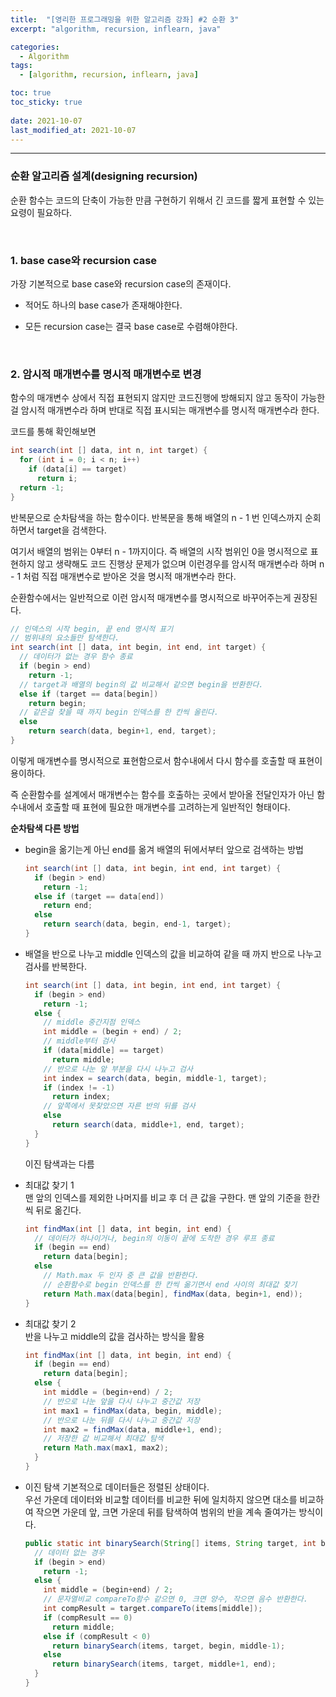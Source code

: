 ```yaml
---
title:  "[영리한 프로그래밍을 위한 알고리즘 강좌] #2 순환 3"
excerpt: "algorithm, recursion, inflearn, java"

categories:
  - Algorithm
tags:
  - [algorithm, recursion, inflearn, java]

toc: true
toc_sticky: true
 
date: 2021-10-07 
last_modified_at: 2021-10-07
---  
```


***

### 순환 알고리즘 설계(designing recursion)
순환 함수는 코드의 단축이 가능한 만큼 구현하기 위해서 긴 코드를 짧게 표현할 수 있는 요령이 필요하다.  

<br/>

### 1. base case와 recursion case

가장 기본적으로 base case와 recursion case의 존재이다.  

* 적어도 하나의 base case가 존재해야한다.  

* 모든 recursion case는 결국 base case로 수렴해야한다.

<br/>

### 2. 암시적 매개변수를 명시적 매개변수로 변경

함수의 매개변수 상에서 직접 표현되지 않지만 코드진행에 방해되지 않고 동작이 가능한걸 암시적 매개변수라 하며 반대로 직접 표시되는 매개변수를 명시적 매개변수라 한다.  

코드를 통해 확인해보면  

```java
int search(int [] data, int n, int target) {
  for (int i = 0; i < n; i++)
    if (data[i] == target)
      return i;
  return -1;
}
```
반복문으로 순차탐색을 하는 함수이다. 반복문을 통해  배열의 n - 1 번 인덱스까지 순회하면서 target을 검색한다.  

여기서 배열의 범위는 0부터 n - 1까지이다. 즉 배열의 시작 범위인 0을 명시적으로 표현하지 않고 생략해도 코드 진행상 문제가 없으며 이런경우를 암시적 매개변수라 하며 n - 1 처럼 직접 매개변수로 받아온 것을 명시적 매개변수라 한다.  

순환함수에서는 일반적으로 이런 암시적 매개변수를 명시적으로 바꾸어주는게 권장된다.  


```java
// 인덱스의 시작 begin, 끝 end 명시적 표기
// 범위내의 요소들만 탐색한다.  
int search(int [] data, int begin, int end, int target) {
  // 데이터가 없는 경우 함수 종료
  if (begin > end)
    return -1;
  // target과 배열의 begin의 값 비교해서 같으면 begin을 반환한다.  
  else if (target == data[begin])
    return begin;
  // 같은걸 찾을 때 까지 begin 인덱스를 한 칸씩 올린다.
  else
    return search(data, begin+1, end, target);
}
```
이렇게 매개변수를 명시적으로 표현함으로서 함수내에서 다시 함수를 호출할 때 표현이 용이하다.  

즉 순환함수를 설계에서 매개변수는 함수를 호출하는 곳에서 받아올 전달인자가 아닌 함수내에서 호출할 때 표현에 필요한 매개변수를 고려하는게 일반적인 형태이다.  

**순차탐색 다른 방법**  
* begin을 옮기는게 아닌 end를 옮겨 배열의 뒤에서부터 앞으로 검색하는 방법

  ```java
  int search(int [] data, int begin, int end, int target) {
    if (begin > end)
      return -1;
    else if (target == data[end])
      return end;
    else
      return search(data, begin, end-1, target);
  }
  ```

* 배열을 반으로 나누고 middle 인덱스의 값을 비교하여 같을 때 까지 반으로 나누고 검사를 반복한다.  

  ```java
  int search(int [] data, int begin, int end, int target) {
    if (begin > end)
      return -1;
    else {
      // middle 중간지점 인덱스
      int middle = (begin + end) / 2;
      // middle부터 검사
      if (data[middle] == target)
        return middle;
      // 반으로 나눈 앞 부분을 다시 나누고 검사
      int index = search(data, begin, middle-1, target);
      if (index != -1)
        return index;
      // 앞쪽에서 못찾았으면 자른 반의 뒤를 검사
      else
        return search(data, middle+1, end, target);
    }
  }
  ```

  이진 탐색과는 다름

* 최대값 찾기 1  
   맨 앞의 인덱스를 제외한 나머지를 비교 후 더 큰 값을 구한다. 맨 앞의 기준을 한칸씩 뒤로 옮긴다.  

  ```java
  int findMax(int [] data, int begin, int end) {
    // 데이터가 하나이거나, begin의 이동이 끝에 도착한 경우 루프 종료
    if (begin == end)
      return data[begin];
    else
      // Math.max 두 인자 중 큰 값을 반환한다.  
      // 순환함수로 begin 인덱스를 한 칸씩 옮기면서 end 사이의 최대값 찾기
      return Math.max(data[begin], findMax(data, begin+1, end));
  }
  ```  


* 최대값 찾기 2  
  반을 나누고 middle의 값을 검사하는 방식을 활용  

  ```java
  int findMax(int [] data, int begin, int end) { 
    if (begin == end)
      return data[begin];
    else {
      int middle = (begin+end) / 2;
      // 반으로 나눈 앞을 다시 나누고 중간값 저장 
      int max1 = findMax(data, begin, middle);
      // 반으로 나눈 뒤를 다시 나누고 중간값 저장
      int max2 = findMax(data, middle+1, end);
      // 저장한 값 비교해서 최대값 탐색
      return Math.max(max1, max2);
    }
  }
  ``` 

* 이진 탐색
  기본적으로 데이터들은 정렬된 상태이다.  
  우선 가운데 데이터와 비교할 데이터를 비교한 뒤에 일치하지 않으면 대소를 비교하여 작으면 가운데 앞, 크면 가운데 뒤를 탐색하여 범위의 반을 계속 줄여가는 방식이다.  

  ```java
  public static int binarySearch(String[] items, String target, int begin, int end) {
    // 데이터 없는 경우
    if (begin > end)
      return -1;
    else {
      int middle = (begin+end) / 2;
      // 문자열비교 compareTo함수 같으면 0, 크면 양수, 작으면 음수 반환한다.  
      int compResult = target.compareTo(items[middle]);
      if (compResult == 0)
        return middle;
      else if (compResult < 0)
        return binarySearch(items, target, begin, middle-1);
      else
        return binarySearch(items, target, middle+1, end);
    }
  }
  ```



